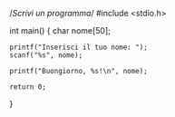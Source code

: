 /*Scrivi un programma*/
#include <stdio.h>

int main() {
    char nome[50];

    printf("Inserisci il tuo nome: ");
    scanf("%s", nome);

    printf("Buongiorno, %s!\n", nome);

    return 0;
}
